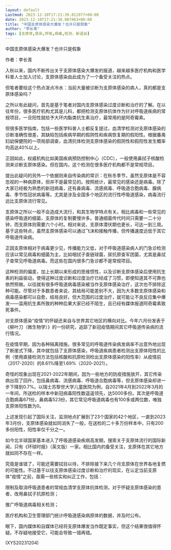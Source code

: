 ```yaml
---
layout: default
Lastmod: 2023-12-10T17:21:39.811977+00:00
date: 2023-12-10T17:21:38.087463+00:00
title: "中国支原体感染大爆发？也许只是假象"
author: "李长青"
tags: [支原体,感染,呼吸,病毒,检测，新语丝]
---
```


中国支原体感染大爆发？也许只是假象

作者：李长青

入秋以来，国内不断传出关于支原体感染大爆发的报道，越来越多医疗机构和医学科普人士加入讨论，支原体感染由此成为了一个备受关注的热点。

但笔者要给这个热点泼点冷水：当前大量被诊断为支原体感染的病人，真的都是支原体感染吗？

之所以有此疑问，首先是基于笔者对国内支原体感染过度诊断和治疗的了解。在以往年份，很多医疗机构尤其是儿科，都把检测支原体抗体作为针对呼吸道疾病的常规项目，一旦阳性就给予大环内酯类抗生素治疗，最常用的是阿奇霉素。

但很多医学指南，包括一些医学科普人士都反复提过，血清学检测对支原体感染的诊断准确性很差，其缺陷包括疾病早期的假阴性和疾病恢复期的假阳性。根据番禺妇幼保健院的一项局部调查，血清抗体检测支原体感染的假阴性和假阳性发生概率均高达40%以上。

正因如此，权威机构比如美国疾病预防控制中心（CDC），一般使用鼻拭子核酸检测来诊断支原体感染。但在国内，这个检测在很多医疗机构都不是常规项目。

提出此疑问的另外一个依据则来自传染病的常识：在秋冬季节，虽然支原体是不容忽视的一种病原体，但并不是最常见的。按照统计，最常见的感染还是病毒。除了大家已经极为熟悉的新冠病毒，还有鼻病毒、流感病毒、呼吸道合胞病毒、腺病毒、季节性冠状病毒等。尤其是涉及全国多个地区的流行性呼吸道感染，病毒流行远比支原体流行常见。

支原体之所以一般不会造成大流行，和其生物学特点有关。相比病毒和一些常见的感染呼吸道的细菌，支原体的复制要慢许多。普通细菌传代时间只需要一二十分钟，而支原体则需要六个小时。相对来说，支原体潜伏期也更长，可达一到三周。基于这些特点，虽然支原体感染可以通过飞沫和接触传播，但传播速度远低于其它呼吸道传染病。

正因支原体相对于病毒更少见，传播能力又低，对于呼吸道感染病人的门急诊检测应该以常见病毒和细菌为主，比如咽拭子查链球菌，尿抗原查军团菌，尤其是鼻拭子查常见呼吸道病毒。而这些在国内很多门急诊都不是常规项目。

这种检测的偏差，加上长期以来形成的思维惯性，以及诊断支原体感染后使用抗生素的利益驱动，使得这种过度诊断和过度治疗已经成了习惯，即便知道其不可靠也依然照做。以往就有很多呼吸道病毒感染被当作支原体感染治疗，这次也不排除这种可能。尽管对于多数患者来说，其结局可能差别不大，因为大多数支原体感染和病毒感染都可以自愈，结局良好。但大范围的过度治疗，就可能让不良反应集中爆发——滥用抗生素所致的种种后果大家已经不陌生，且已经有媒体报道阿奇霉素致死事件。

对支原体感染“疫情”的怀疑还来自与世界其它地区的横向对比。今年六月份发表于《柳叶刀（微生物学）》的一份研究，追踪了新冠疫情期间其它呼吸道传染病的流行情况。

在疫情早期，因为各种隔离措施，很多常见的呼吸道传染病发病率不出意外地出现了断崖式下降，其中就包括了支原体感染，呼吸道疾病患者检测出支原体阳性的比例（使用直接检测方法包括核酸和抗原检测检出支原体感染的阳性率）从疫情前（2017-2020）的8.61%降至1.69%（2020-2021）。

奇怪的现象出现在2021-2022年期间，因为一些地方的防疫措施放开，其它传染病出现了回升，包括鼻病毒、流感病毒、呼吸道合胞病毒等，但支原体感染却进一步下降到0.7%。以瑞士苏黎世大学儿童医院为例，自2021年4月到2022年3月的一年间，所送检的样本中新冠病毒阳性数遥遥领先，达5000多份。其次是呼吸道合胞病毒671份，鼻病毒523份，其它常见呼吸道病毒也有100多或两位数，唯独支原体阳性数为0。

上述发现引起了国际关注，监测地点扩展到了23个国家的42个地区，一直到2023年3月份，支原体感染就如同消失了一般，在送检的二十多万份样本中，只有200多份阳性，阳性率仅千分之一。

如今北半球国家基本进入了呼吸道感染疾病高发期，搜索关于支原体流行的国际新闻，只有《环球时报》（英文版）一家。相比国内的备受关注，支原体在其它地方就如同不存在一样。

究竟是谁错了，可能还需要拭目以待，不排除接下来几个月支原体在世界各地复燃的可能性。不过基于以往支原体感染过度诊断和治疗的现实，在认定当前支原体“疫情”之前，亟需一些核实和纠正工作，包括：

限制及取消呼吸道患者的常规血清学支原体抗体检测，对于怀疑支原体感染的患者，改用鼻拭子抗原检测；

推广呼吸道病毒相关检测；

医疗机构和卫生管理部门统计呼吸道感染病原体的数据，并及时公布。

眼下，国内媒体和自媒体已经将支原体爆发当作既定事实，但这个结果很值得怀疑。不存疑地接受它，可能会导致一错再错。

(XYS20231204)

